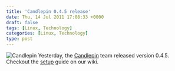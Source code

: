 ```yaml
---
title: 'Candlepin 0.4.5 release'
date: Thu, 14 Jul 2011 17:08:33 +0000
draft: false
tags: [Linux, Technology]
categories: [Linux, Technology]
type: post
---
```


![Candlepin](http://candlepinproject.org/images/logo-frontpage.png "Candlepin") Yesterday, the [Candlepin](http://candlepinproject.org) team released version 0.4.5. Checkout the [setup](https://fedorahosted.org/candlepin/wiki/Setup) guide on our wiki.